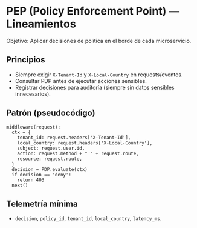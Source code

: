 # PEP (Policy Enforcement Point) — Lineamientos

Objetivo: Aplicar decisiones de política en el borde de cada microservicio.

## Principios
- Siempre exigir `X-Tenant-Id` y `X-Local-Country` en requests/eventos.
- Consultar PDP antes de ejecutar acciones sensibles.
- Registrar decisiones para auditoría (siempre sin datos sensibles innecesarios).

## Patrón (pseudocódigo)
```pseudo
middleware(request):
  ctx = {
    tenant_id: request.headers['X-Tenant-Id'],
    local_country: request.headers['X-Local-Country'],
    subject: request.user.id,
    action: request.method + " " + request.route,
    resource: request.route,
  }
  decision = PDP.evaluate(ctx)
  if decision == 'deny':
    return 403
  next()
```

## Telemetría mínima
- `decision`, `policy_id`, `tenant_id`, `local_country`, `latency_ms`.

